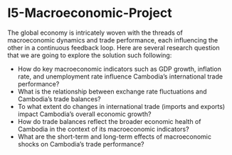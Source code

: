 # I5-Macroeconomic-Project

The global economy is intricately woven with the threads of macroeconomic dynamics and trade performance, each influencing the other in a continuous feedback loop. Here are several research question that we are going to explore the solution such following:
  - How do key macroeconomic indicators such as GDP growth, inflation rate, and unemployment rate influence Cambodia’s international trade performance?
  - What is the relationship between exchange rate fluctuations and Cambodia’s trade balances?
  - To what extent do changes in international trade (imports and exports) impact Cambodia’s overall economic growth?
  - How do trade balances reflect the broader economic health of Cambodia in the context of its macroeconomic indicators?
  - What are the short-term and long-term effects of macroeconomic shocks on Cambodia’s trade performance?
